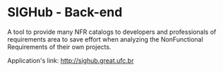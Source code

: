 # SIGHub - Back-end
A tool to provide many NFR catalogs to developers and professionals of requirements area to save effort when analyzing the NonFunctional Requirements of their own projects.


Application's link: http://sighub.great.ufc.br
